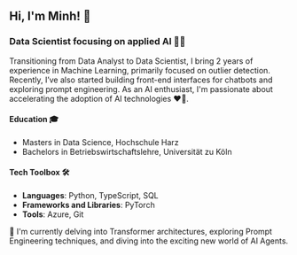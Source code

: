 ## Hi, I'm Minh! 👋

### Data Scientist focusing on applied AI 👩‍💻
Transitioning from Data Analyst to Data Scientist, I bring 2 years of experience in Machine Learning, primarily focused on outlier detection. Recently, I’ve also started building front-end interfaces for chatbots and exploring prompt engineering. As an AI enthusiast, I'm passionate about accelerating the adoption of AI technologies ❤️‍🔥.

#### Education 🎓
- Masters in Data Science, Hochschule Harz
- Bachelors in Betriebswirtschaftslehre, Universität zu Köln

#### Tech Toolbox 🛠️
- **Languages**: Python, TypeScript, SQL
- **Frameworks and Libraries**: PyTorch
- **Tools**: Azure, Git

🌱 I'm currently delving into Transformer architectures, exploring Prompt Engineering techniques, and diving into the exciting new world of AI Agents.

